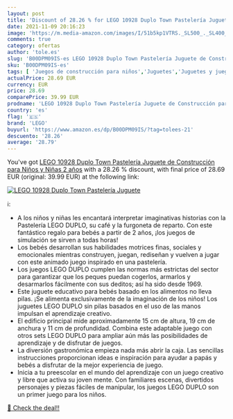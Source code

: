 ```yaml
---
layout: post
title: 'Discount of 28.26 % for LEGO 10928 Duplo Town Pastelería Juguete'
date: 2021-11-09 20:16:23
image: 'https://m.media-amazon.com/images/I/51b5kp1VTRS._SL500_._SL400_.jpg'
comments: true
category: ofertas
author: 'tole.es'
slug: 'B00DPM09IS-es LEGO 10928 Duplo Town Pastelería Juguete de Construcción...'
sku: 'B00DPM09IS-es'
tags: [ 'Juegos de construcción para niños','Juguetes','Juguetes y juegos','Sets de construcción','lego', ]
actualPrice: 28.69 EUR
currency: EUR
price: 28.69
comparePrice: 39.99 EUR
prodname: 'LEGO 10928 Duplo Town Pastelería Juguete de Construcción para Niños y Niñas 2 años'
country: 'es'
flag: '🇪🇸'
brand: 'LEGO'
buyurl: 'https://www.amazon.es/dp/B00DPM09IS/?tag=tolees-21'
descuento: '28.26'
average: '28.79'
---
```


You've got [LEGO 10928 Duplo Town Pastelería Juguete de Construcción para Niños y Niñas 2 años](https://www.amazon.es/dp/B00DPM09IS/?tag=tolees-21) with a  28.26 % discount, with final price of 28.69 EUR (original: 39.99 EUR) at the following link:

[![LEGO 10928 Duplo Town Pastelería Juguete](https://m.media-amazon.com/images/I/51b5kp1VTRS._SL500_._SL400_.jpg)](https://www.amazon.es/dp/B00DPM09IS/?tag=tolees-21)

ℹ️:

- A los niños y niñas les encantará interpretar imaginativas historias con la Pastelería LEGO DUPLO, su café y la furgoneta de reparto. Con este fantástico regalo para bebés a partir de 2 años, ¡los juegos de simulación se sirven a todas horas!
- Los bebés desarrollan sus habilidades motrices finas, sociales y emocionales mientras construyen, juegan, rediseñan y vuelven a jugar con este animado juego inspirado en una pastelería.
- Los juegos LEGO DUPLO cumplen las normas más estrictas del sector para garantizar que los peques puedan cogerlos, armarlos y desarmarlos fácilmente con sus deditos; así ha sido desde 1969.
- Este juguete educativo para bebés basado en los alimentos no lleva pilas. ¡Se alimenta exclusivamente de la imaginación de los niños! Los juguetes LEGO DUPLO sin pilas basados en el uso de las manos impulsan el aprendizaje creativo.
- El edificio principal mide aproximadamente 15 cm de altura, 19 cm de anchura y 11 cm de profundidad. Combina este adaptable juego con otros sets LEGO DUPLO para ampliar aún más las posibilidades de aprendizaje y de disfrutar de juegos.
- La diversión gastronómica empieza nada más abrir la caja. Las sencillas instrucciones proporcionan ideas e inspiración para ayudar a papás y bebés a disfrutar de la mejor experiencia de juego.
- Inicia a tu preescolar en el mundo del aprendizaje con un juego creativo y libre que activa su joven mente. Con familiares escenas, divertidos personajes y piezas fáciles de manipular, los juegos LEGO DUPLO son un primer juego para los niños.

[🛒 Check the deal!!](https://www.amazon.es/dp/B00DPM09IS/?tag=tolees-21)
